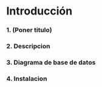# **Introducción**

### **1.** (Poner titulo)

### **2.** Descripcion

### **3.** Diagrama de base de datos

### **4.** Instalacion


